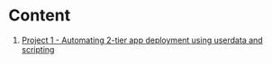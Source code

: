# Content

1. [Project 1 - Automating 2-tier app deployment using userdata and scripting](<Project - scripts>)